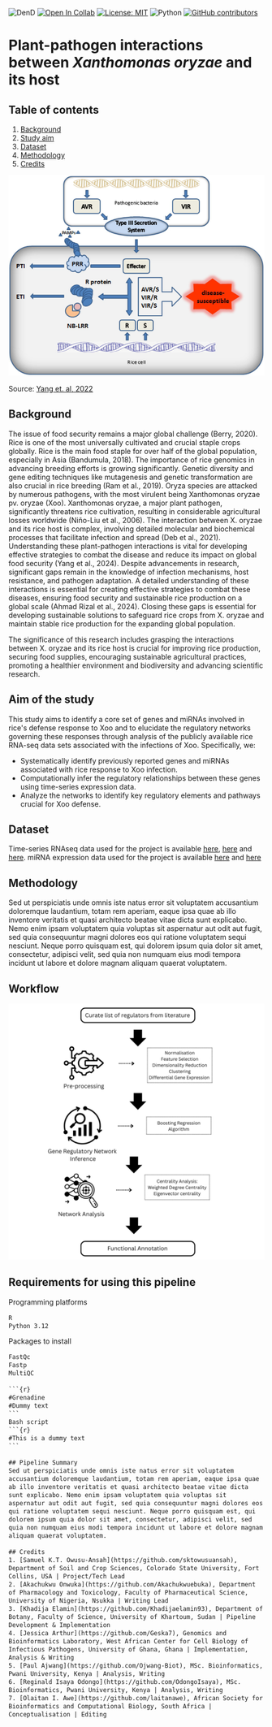 ![DenD](https://img.shields.io/badge/Project-xanthomonasppi-lightblue)
[![Open In Collab](https://colab.research.google.com/assets/colab-badge.svg)](xxxxxx)
[![License: MIT](https://img.shields.io/badge/License-MIT-yellow.svg)](https://opensource.org/licenses/MIT)
![Python](https://img.shields.io/badge/python-3.12-blue.svg)
[![GitHub contributors](https://img.shields.io/github/contributors/omicscodeathon/denguedrug.svg)](https://GitHub.com/omicscodeathon/xanthomonasppi/graphs/contributors/)


# Plant-pathogen interactions between _Xanthomonas oryzae_ and its host
## Table of contents
1. [Background](#background)
2. [Study aim](#aim-of-the-study)
3. [Dataset](#dataset)
4. [Methodology](#methodology)
5. [Credits](#credits)

![image](https://github.com/omicscodeathon/xanthomonasppi/blob/main/images/Interaction-model-between-pathogen-and-rice.png)

Source: [Yang et. al, 2022](https://www.researchgate.net/figure/Interaction-model-between-pathogen-and-rice_fig2_359419059)

## Background
The issue of food security remains a major global challenge (Berry, 2020). Rice is one of the most universally cultivated and crucial staple crops globally. Rice is the main food staple for over half of the global population, especially in Asia (Bandumula, 2018). The importance of rice genomics in advancing breeding efforts is growing significantly. Genetic diversity and gene editing techniques like mutagenesis and genetic transformation are also crucial in rice breeding (Ram et al., 2019). Oryza species are attacked by numerous pathogens, with the most virulent being Xanthomonas oryzae pv. oryzae (Xoo). Xanthomonas oryzae, a major plant pathogen, significantly threatens rice cultivation, resulting in considerable agricultural losses worldwide (Niño-Liu et al., 2006). The interaction between X. oryzae and its rice host is complex, involving detailed molecular and biochemical processes that facilitate infection and spread (Deb et al., 2021). Understanding these plant-pathogen interactions is vital for developing effective strategies to combat the disease and reduce its impact on global food security (Yang et al., 2024). Despite advancements in research, significant gaps remain in the knowledge of infection mechanisms, host resistance, and pathogen adaptation. A detailed understanding of these interactions is essential for creating effective strategies to combat these diseases, ensuring food security and sustainable rice production on a global scale (Ahmad Rizal et al., 2024). Closing these gaps is essential for developing sustainable solutions to safeguard rice crops from X. oryzae and maintain stable rice production for the expanding global population.

The significance of this research includes grasping the interactions between X. oryzae and its rice host is crucial for improving rice production, securing food supplies, encouraging sustainable agricultural practices, promoting a healthier environment and biodiversity and advancing scientific research.

## Aim of the study
This study aims to identify a core set of genes and miRNAs involved in rice's defense response to Xoo and to elucidate the regulatory networks governing these responses through analysis of the publicly available rice RNA-seq data sets associated with the infections of Xoo. Specifically, we:
- Systematically identify previously reported genes and miRNAs associated with rice response to Xoo infection.
- Computationally infer the regulatory relationships between these genes using time-series expression data.
- Analyze the networks to identify key regulatory elements and pathways crucial for Xoo defense.

## Dataset
Time-series RNAseq data used for the project is available [here](https://www.ncbi.nlm.nih.gov/geo/query/acc.cgi?acc=GSE95668),  [here](https://www.ncbi.nlm.nih.gov/sra/SRX7203160[accn]) and [here](https://www.ncbi.nlm.nih.gov/sra/?term=SRP232925). miRNA expression data used for the project is available [here](https://www.ncbi.nlm.nih.gov/geo/query/acc.cgi?acc=GSE141996) and [here](https://www.ncbi.nlm.nih.gov/sra/SRX6406229[accn])

## Methodology
Sed ut perspiciatis unde omnis iste natus error sit voluptatem accusantium doloremque laudantium, totam rem aperiam, eaque ipsa quae ab illo inventore veritatis et quasi architecto beatae vitae dicta sunt explicabo. Nemo enim ipsam voluptatem quia voluptas sit aspernatur aut odit aut fugit, sed quia consequuntur magni dolores eos qui ratione voluptatem sequi nesciunt. Neque porro quisquam est, qui dolorem ipsum quia dolor sit amet, consectetur, adipisci velit, sed quia non numquam eius modi tempora incidunt ut labore et dolore magnam aliquam quaerat voluptatem.

## Workflow
![workflow](https://github.com/omicscodeathon/xanthomonasppi/blob/main/images/xooppi_workflow.png)

## Requirements for using this pipeline
Programming platforms
```{r}
R
Python 3.12

```
Packages to install
````````
FastQc
Fastp
MultiQC

```{r}
#Grenadine
#Dummy text
```
Bash script
```{r}
#This is a dummy text
```

## Pipeline Summary
Sed ut perspiciatis unde omnis iste natus error sit voluptatem accusantium doloremque laudantium, totam rem aperiam, eaque ipsa quae ab illo inventore veritatis et quasi architecto beatae vitae dicta sunt explicabo. Nemo enim ipsam voluptatem quia voluptas sit aspernatur aut odit aut fugit, sed quia consequuntur magni dolores eos qui ratione voluptatem sequi nesciunt. Neque porro quisquam est, qui dolorem ipsum quia dolor sit amet, consectetur, adipisci velit, sed quia non numquam eius modi tempora incidunt ut labore et dolore magnam aliquam quaerat voluptatem.

## Credits
1. [Samuel K.T. Owusu-Ansah](https://github.com/sktowusuansah), Department of Soil and Crop Sciences, Colorado State University, Fort Collins, USA | Project/Tech Lead
2. [Akachukwu Onwuka](https://github.com/Akachukwuebuka), Department of Pharmacology and Toxicology, Faculty of Pharmaceutical Science, University of Nigeria, Nsukka | Writing Lead
3. [Khadija Elamin](https://github.com/Khadijaelamin93), Department of Botany, Faculty of Science, University of Khartoum, Sudan | Pipeline Development & Implementation
4. [Jessica Arthur](https://github.com/Geska7), Genomics and Bioinformatics Laboratory, West African Center for Cell Biology of Infectious Pathogens, University of Ghana, Ghana | Implementation, Analysis & Writing
5. [Paul Ajwang](https://github.com/Ojwang-Biot), MSc. Bioinformatics, Pwani University, Kenya | Analysis, Writing
6. [Reginald Isaya Odongo](https://github.com/OdongoIsaya), MSc. Bioinformatics, Pwani University, Kenya | Analysis, Writing
7. [Olaitan I. Awe](https://github.com/laitanawe), African Society for Bioinformatics and Computational Biology, South Africa | Conceptualisation | Editing
